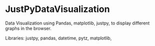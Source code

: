 # JustPyDataVisualization
Data Visualization using Pandas, matplotlib, justpy, to display different graphs in the browser.

Libraries: justpy, pandas, datetime, pytz, matplotlib,
